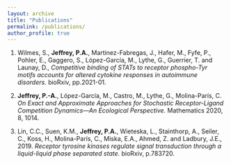 ```yaml
---
layout: archive
title: "Publications"
permalink: /publications/
author_profile: true
---
```


1. Wilmes, S., **Jeffrey, P.A.**, Martinez-Fabregas, J., Hafer, M., Fyfe, P., Pohler, E., Gaggero, S., López-García, M., Lythe, G., Guerrier, T. and Launay, D., *Competitive binding of STATs to receptor phospho-Tyr motifs accounts for altered cytokine responses in autoimmune disorders.* bioRxiv, pp.2021-01.

2. **Jeffrey, P.-A.**, López-García, M., Castro, M., Lythe, G., Molina-París, C. *On Exact and Approximate Approaches for Stochastic Receptor-Ligand Competition Dynamics—An Ecological Perspective.* Mathematics 2020, 8, 1014.

3. Lin, C.C., Suen, K.M., **Jeffrey, P.A.**, Wieteska, L., Stainthorp, A., Seiler, C., Koss, H., Molina-París, C., Miska, E.A., Ahmed, Z. and Ladbury, J.E., 2019. *Receptor tyrosine kinases regulate signal transduction through a liquid-liquid phase separated state.* bioRxiv, p.783720.
